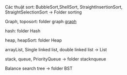 Các thuật sort: BubbleSort,ShellSort,  StraightInsertionSort, StraightSelectionSort -> Folder sorting

Graph, toposort: folder graph [graph](https://github.com/nguyenquivinhquang/Data-Structures-and-Algorithms/tree/main/src/graph)

hash: folder Hash

heap, heapSort: folder Heap

arrayList, Single linked list, double linked list -> List

stack, queue, PriorityQueue -> folder stacknqueue

Balance search tree -> folder BST
